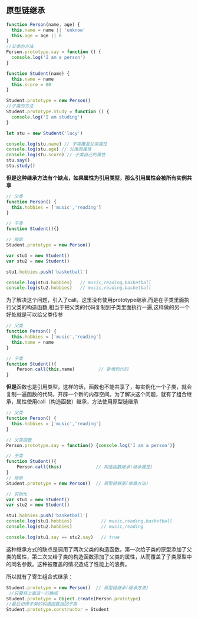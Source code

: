 ## 原型链继承
```javascript
function Person(name, age) {
  this.name = name || 'unknow'
  this.age = age || 0
}
//父类的方法
Person.prototype.say = function () {
  console.log('I am a person')
}

function Student(name) {
  this.name = name
  this.score = 80
}

Student.prototype = new Person()
//子类的方法
Student.prototype.Study = function () {
  console.log('I am studing')
}

let stu = new Student('lucy')

console.log(stu.name) // 子类覆盖父类属性
console.log(stu.age) // 父类的属性
console.log(stu.score) // 子类自己的属性
stu.say()
stu.study()
```

**但是这种继承方法有个缺点，如果属性为引用类型，那么引用属性会被所有实例共享**

```javascript
// 父类
function Person() {
  this.hobbies = ['music','reading']
}

// 子类
function Student(){}

// 继承
Student.prototype = new Person()

var stu1 = new Student()
var stu2 = new Student()

stu1.hobbies.push('basketball')

console.log(stu1.hobbies)   // music,reading,basketball
console.log(stu2.hobbies)   // music,reading,basketball
```

为了解决这个问题，引入了call，这里没有使用prototype继承,而是在子类里面执行父类的构造函数,相当于把父类的代码复制到子类里面执行一遍,这样做的另一个好处就是可以给父类传参

```javascript
// 父类
function Person() {
  this.hobbies = ['music','reading']
  this.name = name  
}

// 子类
function Student(){
    Person.call(this,name)         // 新增的代码
}
```

**但是**函数也是引用类型，这样的话，函数也不能共享了，每实例化一个子类，就会复制一遍函数的代码，开辟一个新的内存空间。为了解决这个问题，就有了组合继承，属性使用call（构造函数）继承，方法使用原型链继承

```javascript
// 父类
function Person() {
  this.hobbies = ['music','reading']
}

// 父类函数
Person.prototype.say = function() {console.log('I am a person')}

// 子类
function Student(){
    Person.call(this)             // 构造函数继承(继承属性)
}
// 继承
Student.prototype = new Person()  // 原型链继承(继承方法)

// 实例化
var stu1 = new Student()
var stu2 = new Student()

stu1.hobbies.push('basketball')
console.log(stu1.hobbies)           // music,reading,basketball
console.log(stu2.hobbies)           // music,reading

console.log(stu1.say == stu2.say)   // true
```

这种继承方式的缺点是调用了两次父类的构造函数，第一次给子类的原型添加了父类的属性，第二次又给子类的构造函数添加了父类的属性，从而覆盖了子类原型中的同名参数。这种被覆盖的情况造成了性能上的浪费。

所以就有了寄生组合式继承：

```javascript
Student.prototype = new Person()  // 原型链继承(继承方法)
 //只要将上面这一行换成
Student.prototype = Object.create(Person.prototype)
//最后记得子类的构造函数指回子类
Student.prototype.constructor = Student
```

